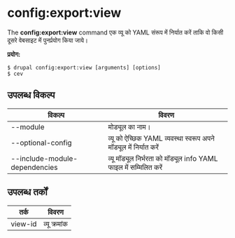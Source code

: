 # config:export:view
The **config:export:view** command एक व्यू को YAML संरूप में निर्यात करें ताकि वो किसी दूसरे वेबसाइट में पुनर्प्रयोग किया जाये।

**प्रयोग:**
```
$ drupal config:export:view [arguments] [options] 
$ cev  
```

## उपलब्ध विकल्प
विकल्प | विवरण
-------|-------------
--module | मोड्यूल का नाम।
--optional-config | व्यू को ऐच्छिक YAML व्यवस्था स्वरूप अपने मॉड्यूल में निर्यात करें
--include-module-dependencies | व्यू मॉड्यूल निर्भरता को मॉड्यूल info YAML फाइल में सम्मिलित करें

## उपलब्ध तर्कों  
तर्क | विवरण
---------|-------------
view-id | व्यू क्रमांक
